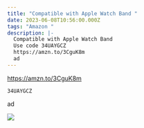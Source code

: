 ```yaml
---
title: "Compatible with Apple Watch Band "
date: 2023-06-08T10:56:00.000Z
tags: "Amazon "
description: |-
  Compatible with Apple Watch Band 
  Use code 34UAYGCZ 
  https://amzn.to/3CguK8m 
  ad
---
```

https://amzn.to/3CguK8m 

<pre><code class="language-js" data-prismjs-copy="Click to Copy">34UAYGCZ</code></pre>
ad <!--StartFragment-->

![](https://i0.wp.com/smartsaversunite.com/wp-content/uploads/2023/06/31A3AAD7-8935-436B-AE9A-5D6F5760690C.jpeg?resize=1200%2C1200&ssl=1)

<!--EndFragment-->